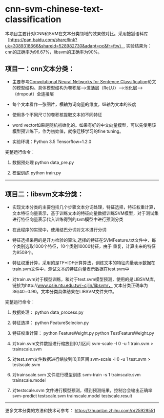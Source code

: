 # cnn-svm-chinese-text-classification
本项目主要针对CNN和SVM在文本分类领域的效果做对比。采用搜狐语料库（https://pan.baidu.com/share/link?uk=3089318666&shareid=528982730&adapt=pc&fr=ftw）, 实验结果为：cnn的正确率为96.67%，libsvm的正确率为90%。


## 项目一：cnn文本分类：
- 主要参考[Convolutional Neural Networks for Sentence Classification](https://arxiv.org/abs/1408.5882)论文的模型结构。具体模型结构为卷积层-->激活层（ReLU）-->池化层-->（dropout）全连接层

- 每个文本看作一张图片，横轴为词向量的维度，纵轴为文本的长度

- 使用多个不同尺寸的卷积核提取文本的不同特征

- word vector如果是随机初始化的。如果有好的中文向量模型，可以先使用该模型预训练下，作为初始值，就像迁移学习的fine tuning。

- 实验环境：Python 3.5  Tensorflow=1.2.0

完整运行命令：
1. 数据预处理
python data_pre.py

2. 模型训练
python train.py

-----------------------------------------------------------------------------------------------------
## 项目二：libsvm文本分类：
- 实现文本分类的主要包括几个步骤文本分词处理，特征选择，特征权重计算，文本特征向量表示，基于训练文本的特征向量数据训练SVM模型，对于测试集进行特征向量表示代入训练得到的svm模型中进行预测分类

- 在此程序的实现中，使用结巴分词对文本进行分词

- 特征选择采用的是开方检验的算法,选择的特征在SVMFeature.txt文件中，每个类别选取1000个特征，10个类别10000特征，由于
重复，计算出来的特征为9508个。

- 特征权重计算，采用的是TF*IDF计算算法，训练文本的特征向量表示数据在train.svm文件中，测试文本的特征向量表示数据在test.svm中

- 对train.svm对于模型训练，和对于test.svm模型预测，使用的是LIBSVM库，链接为http://www.csie.ntu.edu.tw/~cjlin/libsvm/， 文本分类正确率为36/40=0.90。文本分类具体结果在LIBSVM文件夹中。

完整运行命令：
1. 数据处理：
python data_process.py

2. 特征选择：
python FeatureSelecion.py

3. 特征权重计算：
python FeatureWeight.py
python TestFeatureWeight.py

4. 对train.svm文件数据进行缩放到[0,1]区间
svm-scale -l 0 -u 1 train.svm > trainscale.svm

5. 对test.svm文件数据进行缩放到[0,1]区间
svm-scale -l 0 -u 1 test.svm > testscale.svm

6. 对trainscale.svm 文件进行模型训练
svm-train -s 1 trainscale.svm trainscale.model

7. 对testscale.svm 文件进行模型预测，得到预测结果，控制台会输出正确率
svm-predict testscale.svm trainscale.model testscale.result
---------------------------------------------------------------------------
更多文本分类的方法和技术可参考：
https://zhuanlan.zhihu.com/p/25928551
